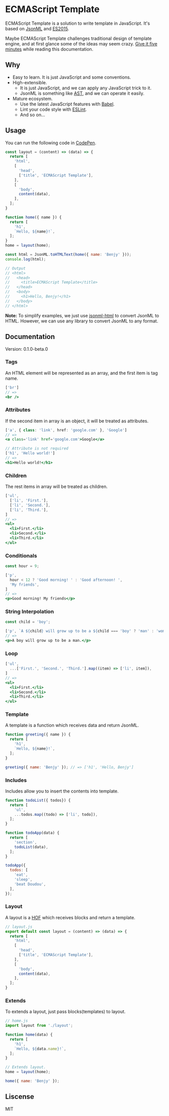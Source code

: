 # ECMAScript Template

ECMAScript Template is a solution to write template in JavaScript. It's based on [JsonML](http://www.jsonml.org/) and [ES2015](http://www.ecma-international.org/ecma-262/6.0/). 

Maybe ECMAScript Template challenges traditional design of template engine, and at first glance some of the ideas may seem crazy. [Give it five minutes](https://signalvnoise.com/posts/3124-give-it-five-minutes) while reading this documentation.

## Why

* Easy to learn. It is just JavaScript and some conventions.
* High-extensible.
  * It is just JavaScript, and we can apply any JavaScript trick to it.
  * JsonML is something like [AST](https://en.wikipedia.org/wiki/Abstract_syntax_tree), and we can operate it easily.
* Mature ecosystem.
  * Use the latest JavaScript features with [Babel](https://babeljs.io/).
  * Lint your code style with [ESLint](http://eslint.org/).
  * And so on...

## Usage

You can run the following code in [CodePen](http://codepen.io/benjycui/pen/bpoYyy?editors=0012).

```jsx
const layout = (content) => (data) => {
  return [
    'html',
    [
      'head',
      ['title', 'ECMAScript Template'],
    ],
    [
      'body',
      content(data),
    ],
  ];
}

function home({ name }) {
  return [
    'h1',
    `Hello, ${name}!`,
  ];
}
home = layout(home);

const html = JsonML.toHTMLText(home({ name: 'Benjy' }));
console.log(html);

// Output
// <html>
//   <head>
//     <title>ECMAScript Template</title>
//   </head>
//   <body>
//     <h1>Hello, Benjy!</h1>
//   </body>
// </html>
```

**Note:** To simplify examples, we just use [jsonml-html](https://github.com/mckamey/jsonml) to convert JsonML to HTML. However, we can use any library to convert JsonML to any format.

## Documentation

Version: 0.1.0-beta.0

### Tags

An HTML element will be represented as an array, and the first item is tag name.

```jsx
['br']
// =>
<br />
```

### Attributes

If the second item in array is an object, it will be treated as attributes.

```jsx
['a', { class: 'link', href: 'google.com' }, 'Google']
// =>
<a class='link' href='google.com'>Google</a>

// Attribute is not required
['h1', 'Hello world!']
// =>
<h1>Hello world!</h1>
```

### Children

The rest items in array will be treated as children.

```jsx
['ul',
  ['li', 'First.'],
  ['li', 'Second.'],
  ['li', 'Third.'],
]
// =>
<ul>
  <li>First.</li>
  <li>Second.</li>
  <li>Third.</li>
</ul>
```

### Conditionals

```jsx
const hour = 9;

['p',
  hour < 12 ? 'Good morning! ' : 'Good afternoon! ',
  'My friends',
]
// =>
<p>Good morning! My friends</p>
```

### String Interpolation

```jsx
const child = 'boy';

['p', `A ${child} will grow up to be a ${child === 'boy' ? 'man' : 'woman'}.`]
// =>
<p>A boy will grow up to be a man.</p>
```

### Loop

```jsx
['ul',
  ...['First.', 'Second.', 'Third.'].map((item) => ['li', item]),
]
// =>
<ul>
  <li>First.</li>
  <li>Second.</li>
  <li>Third.</li>
</ul>
```

### Template

A template is a function which receives data and return JsonML.

```jsx
function greeting({ name }) {
  return [
    'h1',
    `Hello, ${name}!`,
  ];
}

greeting({ name: 'Benjy' }); // => ['h1', 'Hello, Benjy']
```

### Includes

Includes allow you to insert the contents into template.

```jsx
function todoList({ todos}) {
  return [
    'ul',
    ...todos.map((todo) => ['li', todo]),
  ];
}

function todoApp(data) {
  return [
    'section',
    todoList(data),
  ];
}

todoApp({
  todos: [
    'eat',
    'sleep',
    'beat Doudou',
  ],
});
```

### Layout

A layout is a [HOF](https://en.wikipedia.org/wiki/Higher-order_function) which receives blocks and return a template.

```jsx
// layout.js
export default const layout = (content) => (data) => {
  return [
    'html',
    [
      'head',
      ['title', 'ECMAScript Template'],
    ],
    [
      'body',
      content(data),
    ],
  ];
}
```

### Extends

To extends a layout, just pass blocks(templates) to layout.

```jsx
// home.js
import layout from './layout';

function home(data) {
  return [
    'h1',
    `Hello, ${data.name}!`,
  ];
}

// Extends layout.
home = layout(home);

home({ name: 'Benjy' });
```

## Liscense

MIT

